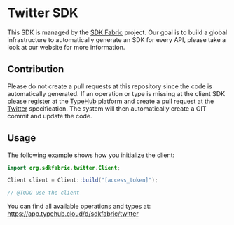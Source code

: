 
# Twitter SDK

This SDK is managed by the [SDK Fabric](https://sdk-fabric.org/) project.
Our goal is to build a global infrastructure to automatically generate
an SDK for every API, please take a look at our website for more information.

## Contribution

Please do not create a pull requests at this repository since the code is
automatically generated. If an operation or type is missing at the client SDK
please register at the [TypeHub](https://typehub.cloud/) platform and create
a pull request at the [Twitter](https://app.typehub.cloud/d/sdkfabric/twitter)
specification. The system will then automatically create a GIT commit and update
the code.

## Usage

The following example shows how you initialize the client:

```java
import org.sdkfabric.twitter.Client;

Client client = Client::build("[access_token]");

// @TODO use the client
```

You can find all available operations and types at:
https://app.typehub.cloud/d/sdkfabric/twitter
